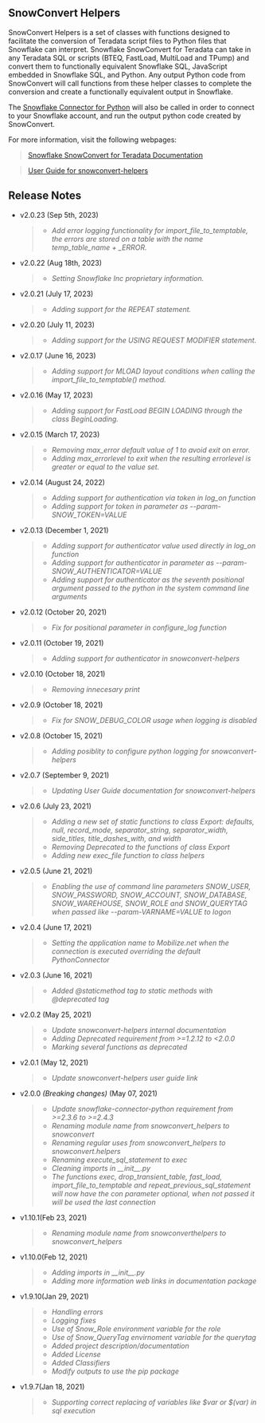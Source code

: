 ## SnowConvert Helpers

SnowConvert Helpers is a set of classes with functions designed to facilitate the conversion of Teradata script files to
Python files that Snowflake can interpret. Snowflake SnowConvert for Teradata can take in any Teradata SQL or
scripts (BTEQ, FastLoad, MultiLoad and TPump) and convert them to functionally equivalent Snowflake SQL,
JavaScript embedded in Snowflake SQL, and Python. Any output Python code from SnowConvert will call functions from these
helper classes to complete the conversion and create a functionally equivalent output in Snowflake.

The [Snowflake Connector for Python](https://pypi.org/project/snowflake-connector-python/) will also be called in order 
to connect to your Snowflake account, and run the output python code created by SnowConvert.

For more information, visit the following webpages:

> [Snowflake SnowConvert for Teradata Documentation](https://docs.snowconvert.com/snowconvert/for-teradata/introduction)

> [User Guide for snowconvert-helpers](https://docs.snowconvert.com/snowconvert-limited-access/-MUuBuIkrrZbtDaKcru_/for-teradata/translation-reference/scripts-translation-reference)

## Release Notes
* v2.0.23 (Sep 5th, 2023)
  > * _Add error logging functionality for import_file_to_temptable, the errors are stored on a table with the name temp_table_name + \_ERROR._

* v2.0.22 (Aug 18th, 2023)
  > * _Setting Snowflake Inc proprietary information._

* v2.0.21 (July 17, 2023)
  > * _Adding support for the REPEAT statement._

* v2.0.20 (July 11, 2023)
  > * _Adding support for the USING REQUEST MODIFIER statement._

* v2.0.17 (June 16, 2023)
  > * _Adding support for MLOAD layout conditions when calling the import_file_to_temptable() method._

* v2.0.16 (May 17, 2023)
  > * _Adding support for FastLoad BEGIN LOADING through the class BeginLoading._

* v2.0.15 (March 17, 2023)
  > * _Removing max_error default value of 1 to avoid exit on error._
  > * _Adding max_errorlevel to exit when the resulting errorlevel is greater or equal to the value set._
  
* v2.0.14 (August 24, 2022)
  > * _Adding support for authentication via token in log_on function_
  > * _Adding support for token in parameter as --param-SNOW_TOKEN=VALUE_
  
* v2.0.13 (December 1, 2021)
  > * _Adding support for authenticator value used directly in log_on function_
  > * _Adding support for authenticator in parameter as --param-SNOW_AUTHENTICATOR=VALUE_
  > * _Adding support for authenticator as the seventh positional argument passed to the python in the system command line arguments_

* v2.0.12 (October 20, 2021)
  > * _Fix for positional parameter in configure_log function_

* v2.0.11 (October 19, 2021)
  > * _Adding support for authenticator in snowconvert-helpers_

* v2.0.10 (October 18, 2021)
  > * _Removing innecesary print_

* v2.0.9 (October 18, 2021)
  > * _Fix for SNOW_DEBUG_COLOR usage when logging is disabled_

* v2.0.8 (October 15, 2021)
  > * _Adding posiblity to configure python logging for snowconvert-helpers_

* v2.0.7 (September 9, 2021)
  > * _Updating User Guide documentation for snowconvert-helpers_

* v2.0.6 (July 23, 2021)
  > * _Adding a new set of static functions to class Export: defaults, null, record_mode, separator_string, separator_width, side_titles, title_dashes_with, and width_
  > * _Removing Deprecated to the functions of class Export_
  > * _Adding new exec_file function to class helpers_

* v2.0.5 (June 21, 2021)
  > * _Enabling the use of command line parameters SNOW_USER, SNOW_PASSWORD, SNOW_ACCOUNT, SNOW_DATABASE, SNOW_WAREHOUSE, SNOW_ROLE and SNOW_QUERYTAG when passed like --param-VARNAME=VALUE to logon_

* v2.0.4 (June 17, 2021)
  > * _Setting the application name to Mobilize.net when the connection is executed overriding the default PythonConnector_

* v2.0.3 (June 16, 2021)
  > * _Added @staticmethod tag to static methods with @deprecated tag_

* v2.0.2 (May 25, 2021)
  > * _Update snowconvert-helpers internal documentation_
  > * _Adding Deprecated requirement from >=1.2.12 to <2.0.0_
  > * _Marking several functions as deprecated_

* v2.0.1 (May 12, 2021)
  > * _Update snowconvert-helpers user guide link_

* v2.0.0 _(Breaking changes)_ (May 07, 2021)
  > * _Update snowflake-connector-python requirement from >=2.3.6 to >=2.4.3_
  > * _Renaming module name from snowconvert_helpers to snowconvert_
  > * _Renaming regular uses from snowconvert_helpers to snowconvert.helpers_
  > * _Renaming execute_sql_statement to exec_
  > * _Cleaning imports in \_\_init\_\_.py_
  > * _The functions exec, drop_transient_table, fast_load, import_file_to_temptable and repeat_previous_sql_statement will now have the con parameter optional, when not passed it will be used the last connection_

* v1.10.1(Feb 23, 2021)
  > * _Renaming module name from snowconverthelpers to snowconvert_helpers_

* v1.10.0(Feb 12, 2021)
  > * _Adding imports in \_\_init\_\_.py_
  > * _Adding more information web links in documentation package_

* v1.9.10(Jan 29, 2021)
  > * _Handling errors_
  > * _Logging fixes_
  > * _Use of Snow_Role environment variable for the role_
  > * _Use of Snow_QueryTag envirnoment variable for the querytag_
  > * _Added project description/documentation_
  > * _Added License_
  > * _Added Classifiers_
  > * _Modify outputs to use the pip package_

* v1.9.7(Jan 18, 2021)
  > * _Supporting correct replacing of variables like $var or $(var) in sql execution_